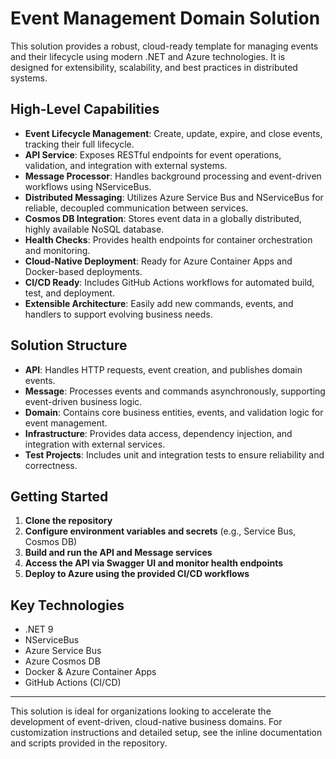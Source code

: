 # Event Management Domain Solution

This solution provides a robust, cloud-ready template for managing events and their lifecycle using modern .NET and Azure technologies. It is designed for extensibility, scalability, and best practices in distributed systems.

## High-Level Capabilities

- **Event Lifecycle Management**: Create, update, expire, and close events, tracking their full lifecycle.
- **API Service**: Exposes RESTful endpoints for event operations, validation, and integration with external systems.
- **Message Processor**: Handles background processing and event-driven workflows using NServiceBus.
- **Distributed Messaging**: Utilizes Azure Service Bus and NServiceBus for reliable, decoupled communication between services.
- **Cosmos DB Integration**: Stores event data in a globally distributed, highly available NoSQL database.
- **Health Checks**: Provides health endpoints for container orchestration and monitoring.
- **Cloud-Native Deployment**: Ready for Azure Container Apps and Docker-based deployments.
- **CI/CD Ready**: Includes GitHub Actions workflows for automated build, test, and deployment.
- **Extensible Architecture**: Easily add new commands, events, and handlers to support evolving business needs.

## Solution Structure

- **API**: Handles HTTP requests, event creation, and publishes domain events.
- **Message**: Processes events and commands asynchronously, supporting event-driven business logic.
- **Domain**: Contains core business entities, events, and validation logic for event management.
- **Infrastructure**: Provides data access, dependency injection, and integration with external services.
- **Test Projects**: Includes unit and integration tests to ensure reliability and correctness.

## Getting Started

1. **Clone the repository**
2. **Configure environment variables and secrets** (e.g., Service Bus, Cosmos DB)
3. **Build and run the API and Message services**
4. **Access the API via Swagger UI and monitor health endpoints**
5. **Deploy to Azure using the provided CI/CD workflows**

## Key Technologies

- .NET 9
- NServiceBus
- Azure Service Bus
- Azure Cosmos DB
- Docker & Azure Container Apps
- GitHub Actions (CI/CD)

---

This solution is ideal for organizations looking to accelerate the development of event-driven, cloud-native business domains. For customization instructions and detailed setup, see the inline documentation and scripts provided in the repository.
